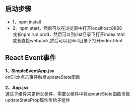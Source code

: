 ## 启动步骤
* 1、npm install
* 2、npm start，然后可以在浏览器中打开localhost:8888 <br/>
或者npm run prod，然后可以到dist目录下打开index.html <br/>
或者直接webpack,然后可以到dist目录下打开index.html

## React Event事件

**1、SimpleEventApp.jsx**  <br />
onClick点击事件触发updateState函数<br />


**2、App.jsx**  <br />
通过子组件来更新父组件，需要父组件中将updateState函数当做updateStateProp属性传给子组件

